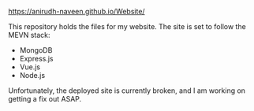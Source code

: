 https://anirudh-naveen.github.io/Website/

This repository holds the files for my website. The site is set to follow the MEVN stack:
 - MongoDB
 - Express.js
 - Vue.js
 - Node.js

Unfortunately, the deployed site is currently broken, and I am working on getting a fix out ASAP.
